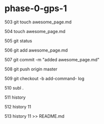 # phase-0-gps-1

  503  git touch awesome_page.md

  504  touch awesome_page.md

  505  git status

  506  git add awesome_page.md

  507  git commit -m "added
  awesome_page.md"

  508  git push origin master

  509  git checkout -b add-command-
  log

  510  subl .

  511  history

  512  history 11

  513  history 11 >> README.md

